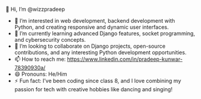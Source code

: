 👋 Hi, I’m @wizzpradeep
- 👀 I’m interested in web development, backend development with Python, and creating responsive and dynamic user interfaces.
- 🌱 I’m currently learning advanced Django features, socket programming, and cybersecurity concepts.
- 💞️ I’m looking to collaborate on Django projects, open-source contributions, and any interesting Python development opportunities.
- 📫 How to reach me: https://www.linkedin.com/in/pradeep-kunwar-78390930a/
- 😄 Pronouns: He/Him
- ⚡ Fun fact: I’ve been coding since class 8, and I love combining my passion for tech with creative hobbies like dancing and singing!
